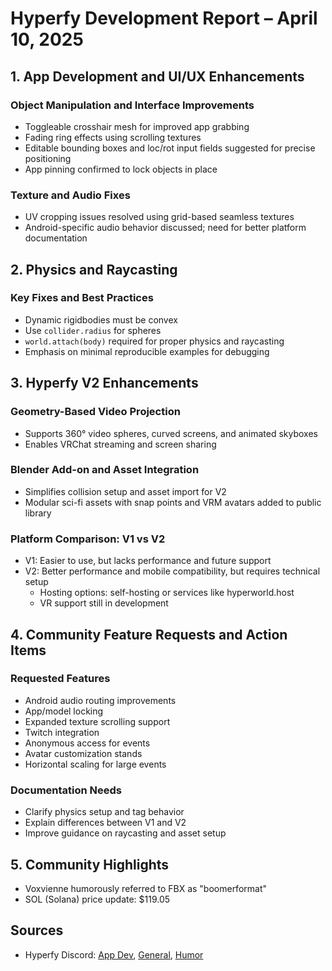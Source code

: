# Hyperfy Development Report – April 10, 2025

## 1. App Development and UI/UX Enhancements

### Object Manipulation and Interface Improvements
- Toggleable crosshair mesh for improved app grabbing
- Fading ring effects using scrolling textures
- Editable bounding boxes and loc/rot input fields suggested for precise positioning
- App pinning confirmed to lock objects in place

### Texture and Audio Fixes
- UV cropping issues resolved using grid-based seamless textures
- Android-specific audio behavior discussed; need for better platform documentation

## 2. Physics and Raycasting

### Key Fixes and Best Practices
- Dynamic rigidbodies must be convex
- Use `collider.radius` for spheres
- `world.attach(body)` required for proper physics and raycasting
- Emphasis on minimal reproducible examples for debugging

## 3. Hyperfy V2 Enhancements

### Geometry-Based Video Projection
- Supports 360° video spheres, curved screens, and animated skyboxes
- Enables VRChat streaming and screen sharing

### Blender Add-on and Asset Integration
- Simplifies collision setup and asset import for V2
- Modular sci-fi assets with snap points and VRM avatars added to public library

### Platform Comparison: V1 vs V2
- V1: Easier to use, but lacks performance and future support
- V2: Better performance and mobile compatibility, but requires technical setup
  - Hosting options: self-hosting or services like hyperworld.host
  - VR support still in development

## 4. Community Feature Requests and Action Items

### Requested Features
- Android audio routing improvements
- App/model locking
- Expanded texture scrolling support
- Twitch integration
- Anonymous access for events
- Avatar customization stands
- Horizontal scaling for large events

### Documentation Needs
- Clarify physics setup and tag behavior
- Explain differences between V1 and V2
- Improve guidance on raycasting and asset setup

## 5. Community Highlights

- Voxvienne humorously referred to FBX as "boomerformat"
- SOL (Solana) price update: $119.05

## Sources
- Hyperfy Discord: [App Dev](https://discord.com/channels/958209073277456457/994775534733115412), [General](https://discord.com/channels/958209073277456457/958209074045026327), [Humor](https://discord.com/channels/958209073277456457/1031058655581323324)